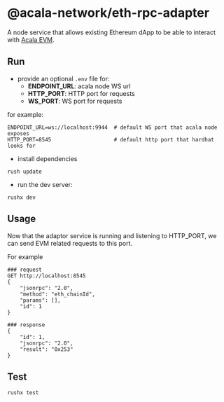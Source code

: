 # @acala-network/eth-rpc-adapter
A node service that allows existing Ethereum dApp to be able to interact with [Acala EVM](https://github.com/AcalaNetwork/Acala/tree/master/modules/evm).

## Run
- provide an optional `.env` file for:
  - **ENDPOINT_URL**: acala node WS url
  - **HTTP_PORT**: HTTP port for requests
  - **WS_PORT**: WS port for requests

for example:
```
ENDPOINT_URL=ws://localhost:9944  # default WS port that acala node exposes
HTTP_PORT=8545                    # default http port that hardhat looks for
```

- install dependencies
```
rush update
```

- run the dev server:
```
rushx dev
```

## Usage
Now that the adaptor service is running and listening to HTTP_PORT, we can send EVM related requests to this port.

For example
```
### request
GET http://localhost:8545
{
    "jsonrpc": "2.0",
    "method": "eth_chainId",
    "params": [],
    "id": 1
}

### response
{
    "id": 1,
    "jsonrpc": "2.0",
    "result": "0x253"
}
```

## Test
`rushx test`